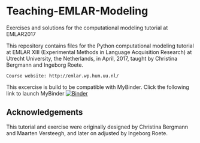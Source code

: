 # Teaching-EMLAR-Modeling
Exercises and solutions for the computational modeling tutorial at EMLAR2017


This repository contains files for the Python computational modeling tutorial at EMLAR XIII (Experimental Methods in Language Acquisition Research) at Utrecht University, the Netherlands, in April, 2017, taught by Christina Bergmann and Ingeborg Roete.

    Course website: http://emlar.wp.hum.uu.nl/
   
This excercise is build to be compatible with MyBinder. Click the following link to launch MyBinder
[![Binder](http://mybinder.org/badge.svg)](http://mybinder.org:/repo/ingeborgr/teaching-emlar-modeling)


## Acknowledgements

This tutorial and exercise were originally designed by Christina Bergmann and Maarten Versteegh, and later on adjusted by Ingeborg Roete.

